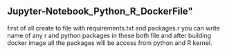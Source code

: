 ## Jupyter-Notebook_Python_R_DockerFile" 
first of all create to file with requirements.txt and packages.r you can write name of any r and python packages in these both file and after building docker image all the packages will be access from python and R kernel. 
